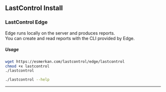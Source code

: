 ## LastControl Install
### LastControl Edge
Edge runs locally on the server and produces reports.<br>
You can create and read reports with the CLI provided by Edge.<br>
##### Usage
```bash
wget https://esmerkan.com/lastcontrol/edge/lastcontrol
chmod +x lastcontrol
./lastcontrol
```
```bash
./lastcontrol --help
```

---
